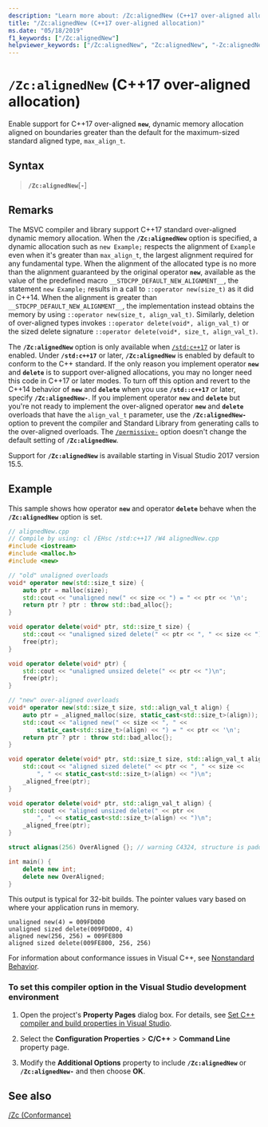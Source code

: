 ```yaml
---
description: "Learn more about: /Zc:alignedNew (C++17 over-aligned allocation)"
title: "/Zc:alignedNew (C++17 over-aligned allocation)"
ms.date: "05/18/2019"
f1_keywords: ["/Zc:alignedNew"]
helpviewer_keywords: ["/Zc:alignedNew", "Zc:alignedNew", "-Zc:alignedNew"]
---
```

# `/Zc:alignedNew` (C++17 over-aligned allocation)

Enable support for C++17 over-aligned **`new`**, dynamic memory allocation aligned on boundaries greater than the default for the maximum-sized standard aligned type, `max_align_t`.

## Syntax

> **`/Zc:alignedNew`**\[**`-`**]

## Remarks

The MSVC compiler and library support C++17 standard over-aligned dynamic memory allocation. When the **`/Zc:alignedNew`** option is specified, a dynamic allocation such as `new Example;` respects the alignment of `Example` even when it's greater than `max_align_t`, the largest alignment required for any fundamental type. When the alignment of the allocated type is no more than the alignment guaranteed by the original operator **`new`**, available as the value of the predefined macro `__STDCPP_DEFAULT_NEW_ALIGNMENT__`, the statement `new Example;` results in a call to `::operator new(size_t)` as it did in C++14. When the alignment is greater than `__STDCPP_DEFAULT_NEW_ALIGNMENT__`, the implementation instead obtains the memory by using `::operator new(size_t, align_val_t)`. Similarly, deletion of over-aligned types invokes `::operator delete(void*, align_val_t)` or the sized delete signature `::operator delete(void*, size_t, align_val_t)`.

The **`/Zc:alignedNew`** option is only available when [`/std:c++17`](std-specify-language-standard-version.md) or later is enabled. Under **`/std:c++17`** or later, **`/Zc:alignedNew`** is enabled by default to conform to the C++ standard. If the only reason you implement operator **`new`** and **`delete`** is to support over-aligned allocations, you may no longer need this code in C++17 or later modes. To turn off this option and revert to the C++14 behavior of **`new`** and **`delete`** when you use **`/std::c++17`** or later, specify **`/Zc:alignedNew-`**. If you implement operator **`new`** and **`delete`** but you're not ready to implement the over-aligned operator **`new`** and **`delete`** overloads that have the `align_val_t` parameter, use the **`/Zc:alignedNew-`** option to prevent the compiler and Standard Library from generating calls to the over-aligned overloads. The [`/permissive-`](permissive-standards-conformance.md) option doesn't change the default setting of **`/Zc:alignedNew`**.

Support for **`/Zc:alignedNew`** is available starting in Visual Studio 2017 version 15.5.

## Example

This sample shows how operator **`new`** and operator **`delete`** behave when the **`/Zc:alignedNew`** option is set.

```cpp
// alignedNew.cpp
// Compile by using: cl /EHsc /std:c++17 /W4 alignedNew.cpp
#include <iostream>
#include <malloc.h>
#include <new>

// "old" unaligned overloads
void* operator new(std::size_t size) {
    auto ptr = malloc(size);
    std::cout << "unaligned new(" << size << ") = " << ptr << '\n';
    return ptr ? ptr : throw std::bad_alloc{};
}

void operator delete(void* ptr, std::size_t size) {
    std::cout << "unaligned sized delete(" << ptr << ", " << size << ")\n";
    free(ptr);
}

void operator delete(void* ptr) {
    std::cout << "unaligned unsized delete(" << ptr << ")\n";
    free(ptr);
}

// "new" over-aligned overloads
void* operator new(std::size_t size, std::align_val_t align) {
    auto ptr = _aligned_malloc(size, static_cast<std::size_t>(align));
    std::cout << "aligned new(" << size << ", " <<
        static_cast<std::size_t>(align) << ") = " << ptr << '\n';
    return ptr ? ptr : throw std::bad_alloc{};
}

void operator delete(void* ptr, std::size_t size, std::align_val_t align) {
    std::cout << "aligned sized delete(" << ptr << ", " << size <<
        ", " << static_cast<std::size_t>(align) << ")\n";
    _aligned_free(ptr);
}

void operator delete(void* ptr, std::align_val_t align) {
    std::cout << "aligned unsized delete(" << ptr <<
        ", " << static_cast<std::size_t>(align) << ")\n";
    _aligned_free(ptr);
}

struct alignas(256) OverAligned {}; // warning C4324, structure is padded

int main() {
    delete new int;
    delete new OverAligned;
}
```

This output is typical for 32-bit builds. The pointer values vary based on where your application runs in memory.

```Output
unaligned new(4) = 009FD0D0
unaligned sized delete(009FD0D0, 4)
aligned new(256, 256) = 009FE800
aligned sized delete(009FE800, 256, 256)
```

For information about conformance issues in Visual C++, see [Nonstandard Behavior](../../cpp/nonstandard-behavior.md).

### To set this compiler option in the Visual Studio development environment

1. Open the project's **Property Pages** dialog box. For details, see [Set C++ compiler and build properties in Visual Studio](../working-with-project-properties.md).

1. Select the **Configuration Properties** > **C/C++** > **Command Line** property page.

1. Modify the **Additional Options** property to include **`/Zc:alignedNew`** or **`/Zc:alignedNew-`** and then choose **OK**.

## See also

[/Zc (Conformance)](zc-conformance.md)
